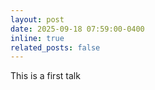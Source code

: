 ```yaml
---
layout: post
date: 2025-09-18 07:59:00-0400
inline: true
related_posts: false
---
```


This is a first talk